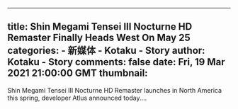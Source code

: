 
---
title: Shin Megami Tensei III Nocturne HD Remaster Finally Heads West On May 25
categories: 
    - 新媒体
    - Kotaku - Story
author: Kotaku - Story
comments: false
date: Fri, 19 Mar 2021 21:00:00 GMT
thumbnail: 
---

<div>   
Shin Megami Tensei III Nocturne HD Remaster launches in North America this spring, developer Atlus announced today.…  
</div>
            